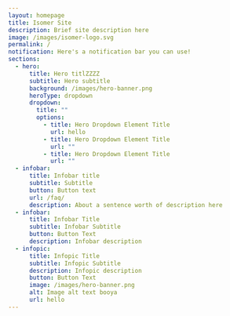 ```yaml
---
layout: homepage
title: Isomer Site
description: Brief site description here
image: /images/isomer-logo.svg
permalink: /
notification: Here's a notification bar you can use!
sections:
  - hero:
      title: Hero titlZZZZ
      subtitle: Hero subtitle
      background: /images/hero-banner.png
      heroType: dropdown
      dropdown:
        title: ""
        options:
          - title: Hero Dropdown Element Title
            url: hello
          - title: Hero Dropdown Element Title
            url: ""
          - title: Hero Dropdown Element Title
            url: ""
  - infobar:
      title: Infobar title
      subtitle: Subtitle
      button: Button text
      url: /faq/
      description: About a sentence worth of description here
  - infobar:
      title: Infobar Title
      subtitle: Infobar Subtitle
      button: Button Text
      description: Infobar description
  - infopic:
      title: Infopic Title
      subtitle: Infopic Subtitle
      description: Infopic description
      button: Button Text
      image: /images/hero-banner.png
      alt: Image alt text booya
      url: hello
---
```

